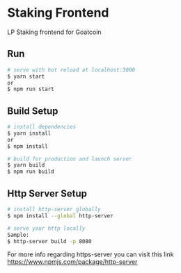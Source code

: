 # Staking Frontend

LP Staking frontend for Goatcoin

## Run

```bash
# serve with hot reload at localhost:3000
$ yarn start
or
$ npm run start
```

## Build Setup

```bash
# install dependencies
$ yarn install
or
$ npm install

# build for production and launch server
$ yarn build
$ npm run build
```
## Http Server Setup

```bash
# install http-server globally
$ npm install --global http-server

# serve your http locally
Sample:
$ http-server build -p 8080
```
For more info regarding https-server you can visit this link https://www.npmjs.com/package/http-server
